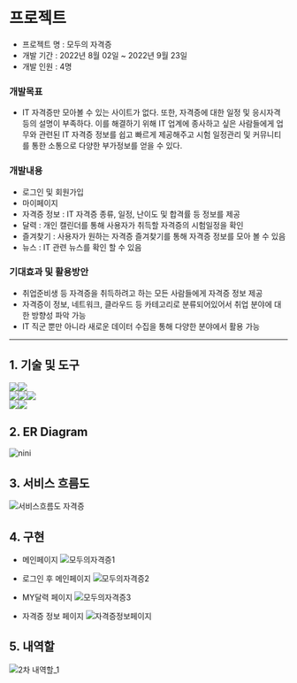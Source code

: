 # 프로젝트
- 프로젝트 명 : 모두의 자격증
- 개발 기간 : 2022년 8월 02일 ~ 2022년 9월 23일
- 개발 인원 : 4명

### 개발목표
-  IT 자격증만 모아볼 수 있는 사이트가 없다. 또한, 자격증에 대한 일정 및 응시자격 등의 설명이 부족하다. 이를 해결하기 위해 IT 업계에 종사하고 싶은 사람들에게 업무와 관련된 IT 자격증 정보를 쉽고 빠르게 제공해주고 시험 일정관리 및 커뮤니티를 통한 소통으로 다양한 부가정보를 얻을 수 있다.

### 개발내용
- 로그인 및 회원가입
- 마이페이지
- 자격증 정보 : IT 자격증 종류, 일정, 난이도 및 합격률 등 정보를 제공
- 달력 : 개인 캘린더를 통해 사용자가 취득할 자격증의 시험일정을 확인
- 즐겨찾기 : 사용자가 원하는 자격증 즐겨찾기를 통해 자격증 정보를 모아 볼 수 있음
- 뉴스 :  IT 관련 뉴스를 확인 할 수 있음

### 기대효과 및 활용방안
- 취업준비생 등 자격증을 취득하려고 하는 모든 사람들에게 자격증 정보 제공
- 자격증이 정보, 네트워크, 클라우드 등 카테고리로 분류되어있어서 취업 분야에 대한 방향성 파악 가능
- IT 직군 뿐만 아니라 새로운 데이터 수집을 통해 다양한 분야에서 활용 가능
***


## 1. 기술 및 도구
<img src="https://img.shields.io/badge/JAVA-007396?style=for-the-badge&logo=java&logoColor=white"><img src="https://img.shields.io/badge/Eclipse-2C2255?style=for-the-badge&logo=Eclipse%20IDE&logoColor=white"><br>
<img src="https://img.shields.io/badge/html5-E34F26?style=for-the-badge&logo=html5&logoColor=white"><img src="https://img.shields.io/badge/css-1572B6?style=for-the-badge&logo=css3&logoColor=white"><img src="https://img.shields.io/badge/javascript-F7DF1E?style=for-the-badge&logo=javascript&logoColor=black"><br>
<img src="https://img.shields.io/badge/python-3776AB?style=for-the-badge&logo=python&logoColor=white"><img src="https://img.shields.io/badge/mysql-4479A1?style=for-the-badge&logo=mysql&logoColor=white">

## 2. ER Diagram
![nini](https://user-images.githubusercontent.com/107980297/211033888-abc087ce-31a2-45d0-8bb5-89810ee719ba.png)
## 3. 서비스 흐름도
![서비스흐름도 자격증](https://user-images.githubusercontent.com/107980297/211034120-da215fe7-2583-4206-929d-93e306167e1b.jpg)
## 4. 구현
- 메인페이지
![모두의자격증1](https://user-images.githubusercontent.com/107980297/211035363-7ff67610-4eb2-49dc-91d3-48529142b906.png)

- 로그인 후 메인페이지
![모두의자격증2](https://user-images.githubusercontent.com/107980297/211035374-70cdd865-882f-4583-ad09-398e64842696.png)

- MY달력 페이지
![모두의자격증3](https://user-images.githubusercontent.com/107980297/211035380-2468cb0c-4c19-4a0e-8437-8af2658f3f3d.png)

- 자격증 정보 페이지
![자격증정보페이지](https://user-images.githubusercontent.com/107980297/211036706-208da4aa-5eb0-456a-a6b7-60b53b126c15.png)
## 5. 내역할
![2차 내역할_1](https://user-images.githubusercontent.com/107980297/211051396-b7748a9e-ecb8-425e-b115-acf39c5271ed.png)
